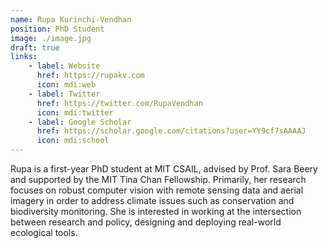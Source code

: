 ```yaml
---
name: Rupa Kurinchi-Vendhan
position: PhD Student
image: ./image.jpg
draft: true
links:
    - label: Website
      href: https://rupakv.com
      icon: mdi:web
    - label: Twitter
      href: https://twitter.com/RupaVendhan
      icon: mdi:twitter
    - label: Google Scholar
      href: https://scholar.google.com/citations?user=YY9cf7sAAAAJ
      icon: mdi:school
---
```

Rupa is a first-year PhD student at MIT CSAIL, advised by Prof. Sara Beery and supported by the MIT Tina Chan Fellowship. Primarily, her research focuses on robust computer vision with remote sensing data and aerial imagery in order to address climate issues such as conservation and biodiversity monitoring. She is interested in working at the intersection between research and policy, designing and deploying real-world ecological tools.
